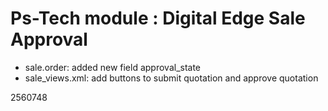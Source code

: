 # Ps-Tech module : Digital Edge Sale Approval

- sale.order: added new field approval_state
- sale_views.xml: add buttons to submit quotation and approve quotation

2560748
